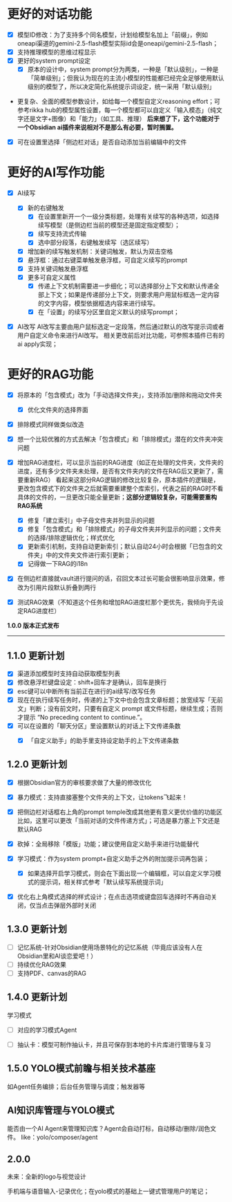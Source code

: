# 更好的对话功能
- [x] 模型ID修改：为了支持多个同名模型，计划给模型名加上「前缀」，例如oneapi渠道的gemini-2.5-flash模型实际id会是oneapi/gemini-2.5-flash；
- [x] 支持推理模型的思维过程显示
- [x] 更好的system prompt设定
    - [x] 原本的设计中，system prompt分为两类，一种是「默认级别」，一种是「简单级别」；但我认为现在的主流小模型的性能都已经完全足够使用默认级别的模型了，所以决定简化系统提示词设定，统一采用「默认级别」
- 更复杂、全面的模型参数设计，如给每一个模型自定义reasoning effort；可参考rikka hub的模型属性设置，每一个模型都可以自定义「输入模态」（纯文字还是文字+图像）和「能力」（如工具、推理）
**后来想了下，这个功能对于一个Obsidian ai插件来说相对不是那么有必要，暂时搁置。**

- [x] 可在设置里选择「侧边栏对话」是否自动添加当前编辑中的文件

# 更好的AI写作功能
- [x] AI续写
    - [x] 新的右键触发
      - [x] 在设置里新开一个一级分类标题，处理有关续写的各种选项，如选择续写模型（是侧边栏当前的模型还是固定指定模型）；
      - [x] 续写支持流式传输
      - [x] 选中部分段落，右键触发续写（选区续写）
    - [x] 增加新的续写触发机制：关键词触发，默认为双击空格
    - [x] 悬浮框：通过右键菜单触发悬浮框，可自定义续写的prompt
    - [x] 支持关键词触发悬浮框
    - [x] 更多可自定义属性
        - [x] 传递上下文机制需要进一步细化；可以选择部分上下文和默认传递全部上下文；如果是传递部分上下文，则要求用户用鼠标框选一定内容的文字内容，模型依据框选内容来进行续写。
        - [x] 在「设置」的续写分区里自定义默认的续写prompt；

- [x] AI改写
    AI改写主要由用户鼠标选定一定段落，然后通过默认的改写提示词或者用户自定义命令来进行AI改写。
    相关更改前后对比功能，可参照本插件已有的ai apply实现；




# 更好的RAG功能
- [x] 将原本的「包含模式」改为「手动选择文件夹」，支持添加/删除和拖动文件夹
    - [x] 优化文件夹的选择界面
- [x] 排除模式同样做类似改造
- [x] 想一个比较优雅的方式去解决「包含模式」和「排除模式」潜在的文件夹冲突问题


- [x] 增加RAG进度栏，可以显示当前的RAG进度（如正在处理的文件夹，文件夹的进度，还有多少文件夹未处理，是否有文件夹内的文件在RAG后又更新了，需要重新RAG）
    看起来这部分RAG逻辑的修改比较复杂，原本插件的逻辑是，更改包含模式下的文件夹之后就需要重建整个库索引，代表之前的RAG时不看具体的文件的，一旦更改只能全量更新；**这部分逻辑较复杂，可能需要重构RAG系统**

    - [x] 修复「建立索引」中子母文件夹并列显示的问题
    - [x] 修复「包含模式」和「排除模式」的子母文件夹并列显示的问题；文件夹的选择/排除逻辑优化；样式优化
    - [x] 更新索引机制，支持自动更新索引；默认自动24小时会根据「已包含的文件夹」中的文件夹文件进行索引更新；
    - [x] 记得做一下RAG的i18n

- [x] 在侧边栏直接就vault进行提问的话，召回文本过长可能会很影响显示效果，修改为引用片段默认折叠到两行
- [x] 测试RAG效果（不知道这个任务和增加RAG进度栏那个更优先，我倾向于先设定RAG进度栏）  

**1.0.0 版本正式发布**

---

## 1.1.0 更新计划
- [x] 渠道添加模型时支持自动获取模型列表
- [x] 修改悬浮栏键盘设定：shift+回车才是确认，回车是换行
- [x] esc键可以中断所有当前正在进行的ai续写/改写任务
- [x] 现在在执行续写任务时，传递的上下文中也会包含文章标题；放宽续写「无前文」判断；没有前文时，只要有自定义 prompt 或文件标题，继续生成；否则才提示 “No preceding content to continue.”。
- [x] 可以在设置的「聊天分区」里设置默认的对话上下文传递条数
    - [x] 「自定义助手」的助手里支持设定助手的上下文传递条数



## 1.2.0 更新计划
- [x] 根据Obsidian官方的审核要求做了大量的修改优化
- [x] 暴力模式：支持直接塞整个文件夹的上下文，让tokens飞起来！
- [x] 把侧边栏对话框右上角的prompt temple改成其他更有意义更优价值的功能区
    比如，这里可以更改「当前对话的文件传递方式」；可选是暴力塞上下文还是默认RAG
- [x] 砍掉：全局移除「模版」功能；建议使用自定义助手来进行功能替代
- [x] 学习模式：作为system prompt+自定义助手之外的附加提示词再包装；
    - [x] 如果选择开启学习模式，则会在下面出现一个编辑框，可以自定义学习模式的提示词，相关样式参考「默认续写系统提示词」
- [x] 优化右上角模式选择的样式设计；在点击选项或键盘回车选择时不再自动关闭，仅当点击弹层外部时关闭



## 1.3.0 更新计划
- [ ] 记忆系统-针对Obsidian使用场景特化的记忆系统（毕竟应该没有人在Obsidian里和AI谈恋爱吧！）
- [ ] 持续优化RAG效果
- [ ] 支持PDF、canvas的RAG

## 1.4.0 更新计划
学习模式
- [ ] 对应的学习模式Agent
- [ ] 抽认卡：模型可制作抽认卡，并且可保存到本地的卡片库进行管理与复习


## 1.5.0 YOLO模式前瞻与相关技术基座

如Agent任务编排；后台任务管理与调度；触发器等

## AI知识库管理与YOLO模式
能否由一个AI Agent来管理知识库？Agent会自动打标，自动移动/删除/润色文件。
like：yolo/composer/agent

## 2.0.0

未来：全新的logo与视觉设计

手机端与语音输入-记录优化；在yolo模式的基础上一键式管理用户的笔记；